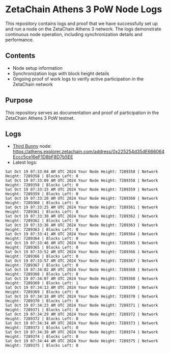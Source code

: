 # ZetaChain Athens 3 PoW Node Logs
This repository contains logs and proof that we have successfully set up and run a node on the ZetaChain Athens 3 network. The logs demonstrate continuous node operation, including synchronization details and performance.

## Contents
- Node setup information
- Synchronization logs with block height details
- Ongoing proof of work logs to verify active participation in the ZetaChain network

## Purpose
This repository serves as documentation and proof of participation in the ZetaChain Athens 3 PoW testnet.

## Logs

- [Third Bunny](https://thirdbunny.xyz/) node: https://athens.explorer.zetachain.com/address/0x225254d35dE666064Eccc5ce16eF1D8bF8D7b5EE
- Latest logs:
```
Sat Oct 19 07:33:04 AM UTC 2024 Your Node Height: 7289358 | Network Height: 7289358 | Blocks Left: 0
Sat Oct 19 07:33:09 AM UTC 2024 Your Node Height: 7289358 | Network Height: 7289358 | Blocks Left: 0
Sat Oct 19 07:33:15 AM UTC 2024 Your Node Height: 7289359 | Network Height: 7289359 | Blocks Left: 0
Sat Oct 19 07:33:20 AM UTC 2024 Your Node Height: 7289360 | Network Height: 7289360 | Blocks Left: 0
Sat Oct 19 07:33:25 AM UTC 2024 Your Node Height: 7289361 | Network Height: 7289361 | Blocks Left: 0
Sat Oct 19 07:33:30 AM UTC 2024 Your Node Height: 7289362 | Network Height: 7289362 | Blocks Left: 0
Sat Oct 19 07:33:36 AM UTC 2024 Your Node Height: 7289363 | Network Height: 7289363 | Blocks Left: 0
Sat Oct 19 07:33:41 AM UTC 2024 Your Node Height: 7289364 | Network Height: 7289364 | Blocks Left: 0
Sat Oct 19 07:33:46 AM UTC 2024 Your Node Height: 7289365 | Network Height: 7289365 | Blocks Left: 0
Sat Oct 19 07:33:52 AM UTC 2024 Your Node Height: 7289366 | Network Height: 7289366 | Blocks Left: 0
Sat Oct 19 07:33:57 AM UTC 2024 Your Node Height: 7289367 | Network Height: 7289367 | Blocks Left: 0
Sat Oct 19 07:34:02 AM UTC 2024 Your Node Height: 7289368 | Network Height: 7289368 | Blocks Left: 0
Sat Oct 19 07:34:07 AM UTC 2024 Your Node Height: 7289368 | Network Height: 7289369 | Blocks Left: 1
Sat Oct 19 07:34:13 AM UTC 2024 Your Node Height: 7289369 | Network Height: 7289369 | Blocks Left: 0
Sat Oct 19 07:34:18 AM UTC 2024 Your Node Height: 7289370 | Network Height: 7289370 | Blocks Left: 0
Sat Oct 19 07:34:23 AM UTC 2024 Your Node Height: 7289371 | Network Height: 7289371 | Blocks Left: 0
Sat Oct 19 07:34:29 AM UTC 2024 Your Node Height: 7289372 | Network Height: 7289372 | Blocks Left: 0
Sat Oct 19 07:34:34 AM UTC 2024 Your Node Height: 7289373 | Network Height: 7289373 | Blocks Left: 0
Sat Oct 19 07:34:39 AM UTC 2024 Your Node Height: 7289374 | Network Height: 7289374 | Blocks Left: 0
Sat Oct 19 07:34:44 AM UTC 2024 Your Node Height: 7289375 | Network Height: 7289375 | Blocks Left: 0
```
